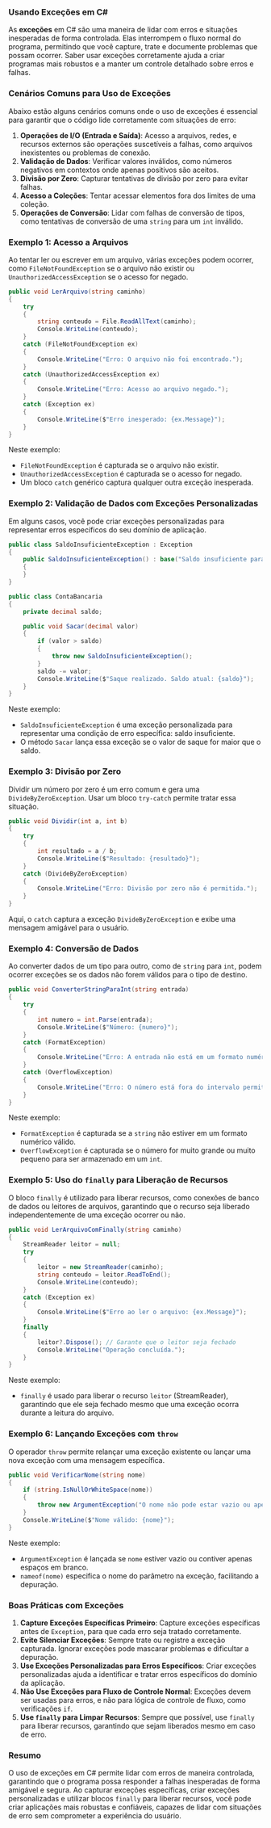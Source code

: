 ### Usando Exceções em C#

As **exceções** em C# são uma maneira de lidar com erros e situações inesperadas de forma controlada. Elas interrompem o fluxo normal do programa, permitindo que você capture, trate e documente problemas que possam ocorrer. Saber usar exceções corretamente ajuda a criar programas mais robustos e a manter um controle detalhado sobre erros e falhas.

### Cenários Comuns para Uso de Exceções

Abaixo estão alguns cenários comuns onde o uso de exceções é essencial para garantir que o código lide corretamente com situações de erro:

1. **Operações de I/O (Entrada e Saída)**: Acesso a arquivos, redes, e recursos externos são operações suscetíveis a falhas, como arquivos inexistentes ou problemas de conexão.
2. **Validação de Dados**: Verificar valores inválidos, como números negativos em contextos onde apenas positivos são aceitos.
3. **Divisão por Zero**: Capturar tentativas de divisão por zero para evitar falhas.
4. **Acesso a Coleções**: Tentar acessar elementos fora dos limites de uma coleção.
5. **Operações de Conversão**: Lidar com falhas de conversão de tipos, como tentativas de conversão de uma `string` para um `int` inválido.

### Exemplo 1: Acesso a Arquivos

Ao tentar ler ou escrever em um arquivo, várias exceções podem ocorrer, como `FileNotFoundException` se o arquivo não existir ou `UnauthorizedAccessException` se o acesso for negado.

```csharp
public void LerArquivo(string caminho)
{
    try
    {
        string conteudo = File.ReadAllText(caminho);
        Console.WriteLine(conteudo);
    }
    catch (FileNotFoundException ex)
    {
        Console.WriteLine("Erro: O arquivo não foi encontrado.");
    }
    catch (UnauthorizedAccessException ex)
    {
        Console.WriteLine("Erro: Acesso ao arquivo negado.");
    }
    catch (Exception ex)
    {
        Console.WriteLine($"Erro inesperado: {ex.Message}");
    }
}
```

Neste exemplo:
- `FileNotFoundException` é capturada se o arquivo não existir.
- `UnauthorizedAccessException` é capturada se o acesso for negado.
- Um bloco `catch` genérico captura qualquer outra exceção inesperada.

### Exemplo 2: Validação de Dados com Exceções Personalizadas

Em alguns casos, você pode criar exceções personalizadas para representar erros específicos do seu domínio de aplicação.

```csharp
public class SaldoInsuficienteException : Exception
{
    public SaldoInsuficienteException() : base("Saldo insuficiente para realizar a operação.")
    {
    }
}

public class ContaBancaria
{
    private decimal saldo;

    public void Sacar(decimal valor)
    {
        if (valor > saldo)
        {
            throw new SaldoInsuficienteException();
        }
        saldo -= valor;
        Console.WriteLine($"Saque realizado. Saldo atual: {saldo}");
    }
}
```

Neste exemplo:
- `SaldoInsuficienteException` é uma exceção personalizada para representar uma condição de erro específica: saldo insuficiente.
- O método `Sacar` lança essa exceção se o valor de saque for maior que o saldo.

### Exemplo 3: Divisão por Zero

Dividir um número por zero é um erro comum e gera uma `DivideByZeroException`. Usar um bloco `try-catch` permite tratar essa situação.

```csharp
public void Dividir(int a, int b)
{
    try
    {
        int resultado = a / b;
        Console.WriteLine($"Resultado: {resultado}");
    }
    catch (DivideByZeroException)
    {
        Console.WriteLine("Erro: Divisão por zero não é permitida.");
    }
}
```

Aqui, o `catch` captura a exceção `DivideByZeroException` e exibe uma mensagem amigável para o usuário.

### Exemplo 4: Conversão de Dados

Ao converter dados de um tipo para outro, como de `string` para `int`, podem ocorrer exceções se os dados não forem válidos para o tipo de destino.

```csharp
public void ConverterStringParaInt(string entrada)
{
    try
    {
        int numero = int.Parse(entrada);
        Console.WriteLine($"Número: {numero}");
    }
    catch (FormatException)
    {
        Console.WriteLine("Erro: A entrada não está em um formato numérico válido.");
    }
    catch (OverflowException)
    {
        Console.WriteLine("Erro: O número está fora do intervalo permitido para um int.");
    }
}
```

Neste exemplo:
- `FormatException` é capturada se a `string` não estiver em um formato numérico válido.
- `OverflowException` é capturada se o número for muito grande ou muito pequeno para ser armazenado em um `int`.

### Exemplo 5: Uso do `finally` para Liberação de Recursos

O bloco `finally` é utilizado para liberar recursos, como conexões de banco de dados ou leitores de arquivos, garantindo que o recurso seja liberado independentemente de uma exceção ocorrer ou não.

```csharp
public void LerArquivoComFinally(string caminho)
{
    StreamReader leitor = null;
    try
    {
        leitor = new StreamReader(caminho);
        string conteudo = leitor.ReadToEnd();
        Console.WriteLine(conteudo);
    }
    catch (Exception ex)
    {
        Console.WriteLine($"Erro ao ler o arquivo: {ex.Message}");
    }
    finally
    {
        leitor?.Dispose(); // Garante que o leitor seja fechado
        Console.WriteLine("Operação concluída.");
    }
}
```

Neste exemplo:
- `finally` é usado para liberar o recurso `leitor` (StreamReader), garantindo que ele seja fechado mesmo que uma exceção ocorra durante a leitura do arquivo.

### Exemplo 6: Lançando Exceções com `throw`

O operador `throw` permite relançar uma exceção existente ou lançar uma nova exceção com uma mensagem específica.

```csharp
public void VerificarNome(string nome)
{
    if (string.IsNullOrWhiteSpace(nome))
    {
        throw new ArgumentException("O nome não pode estar vazio ou apenas com espaços.", nameof(nome));
    }
    Console.WriteLine($"Nome válido: {nome}");
}
```

Neste exemplo:
- `ArgumentException` é lançada se `nome` estiver vazio ou contiver apenas espaços em branco.
- `nameof(nome)` especifica o nome do parâmetro na exceção, facilitando a depuração.

### Boas Práticas com Exceções

1. **Capture Exceções Específicas Primeiro**: Capture exceções específicas antes de `Exception`, para que cada erro seja tratado corretamente.
2. **Evite Silenciar Exceções**: Sempre trate ou registre a exceção capturada. Ignorar exceções pode mascarar problemas e dificultar a depuração.
3. **Use Exceções Personalizadas para Erros Específicos**: Criar exceções personalizadas ajuda a identificar e tratar erros específicos do domínio da aplicação.
4. **Não Use Exceções para Fluxo de Controle Normal**: Exceções devem ser usadas para erros, e não para lógica de controle de fluxo, como verificações `if`.
5. **Use `finally` para Limpar Recursos**: Sempre que possível, use `finally` para liberar recursos, garantindo que sejam liberados mesmo em caso de erro.

### Resumo

O uso de exceções em C# permite lidar com erros de maneira controlada, garantindo que o programa possa responder a falhas inesperadas de forma amigável e segura. Ao capturar exceções específicas, criar exceções personalizadas e utilizar blocos `finally` para liberar recursos, você pode criar aplicações mais robustas e confiáveis, capazes de lidar com situações de erro sem comprometer a experiência do usuário.